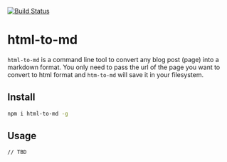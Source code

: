 [![Build Status](https://travis-ci.org/JuanMaRuiz/html-to-md.svg?branch=master)](https://travis-ci.org/JuanMaRuiz/html-to-md)

# html-to-md

`html-to-md` is a command line tool to convert any blog post (page) into a markdown format. You only need to pass the url of the page you want to convert to html format and `htm-to-md` will save it in your filesystem.

## Install

```bash
npm i html-to-md -g
```

## Usage

```bash
// TBD
```